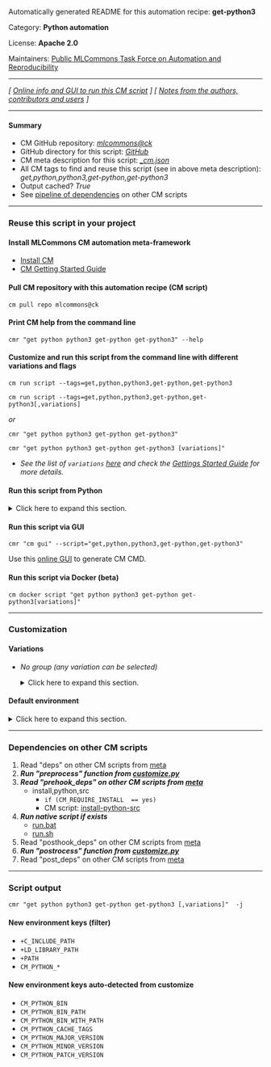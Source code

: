 Automatically generated README for this automation recipe: **get-python3**

Category: **Python automation**

License: **Apache 2.0**

Maintainers: [Public MLCommons Task Force on Automation and Reproducibility](https://github.com/mlcommons/ck/blob/master/docs/taskforce.md)

---
*[ [Online info and GUI to run this CM script](https://access.cknowledge.org/playground/?action=scripts&name=get-python3,d0b5dd74373f4a62) ] [ [Notes from the authors, contributors and users](README-extra.md) ]*

---
#### Summary

* CM GitHub repository: *[mlcommons@ck](https://github.com/mlcommons/ck/tree/dev/cm-mlops)*
* GitHub directory for this script: *[GitHub](https://github.com/mlcommons/ck/tree/dev/cm-mlops/script/get-python3)*
* CM meta description for this script: *[_cm.json](_cm.json)*
* All CM tags to find and reuse this script (see in above meta description): *get,python,python3,get-python,get-python3*
* Output cached? *True*
* See [pipeline of dependencies](#dependencies-on-other-cm-scripts) on other CM scripts


---
### Reuse this script in your project

#### Install MLCommons CM automation meta-framework

* [Install CM](https://access.cknowledge.org/playground/?action=install)
* [CM Getting Started Guide](https://github.com/mlcommons/ck/blob/master/docs/getting-started.md)

#### Pull CM repository with this automation recipe (CM script)

```cm pull repo mlcommons@ck```

#### Print CM help from the command line

````cmr "get python python3 get-python get-python3" --help````

#### Customize and run this script from the command line with different variations and flags

`cm run script --tags=get,python,python3,get-python,get-python3`

`cm run script --tags=get,python,python3,get-python,get-python3[,variations] `

*or*

`cmr "get python python3 get-python get-python3"`

`cmr "get python python3 get-python get-python3 [variations]" `


* *See the list of `variations` [here](#variations) and check the [Gettings Started Guide](https://github.com/mlcommons/ck/blob/dev/docs/getting-started.md) for more details.*

#### Run this script from Python

<details>
<summary>Click here to expand this section.</summary>

```python

import cmind

r = cmind.access({'action':'run'
                  'automation':'script',
                  'tags':'get,python,python3,get-python,get-python3'
                  'out':'con',
                  ...
                  (other input keys for this script)
                  ...
                 })

if r['return']>0:
    print (r['error'])

```

</details>


#### Run this script via GUI

```cmr "cm gui" --script="get,python,python3,get-python,get-python3"```

Use this [online GUI](https://cKnowledge.org/cm-gui/?tags=get,python,python3,get-python,get-python3) to generate CM CMD.

#### Run this script via Docker (beta)

`cm docker script "get python python3 get-python get-python3[variations]" `

___
### Customization


#### Variations

  * *No group (any variation can be selected)*
    <details>
    <summary>Click here to expand this section.</summary>

    * `_conda.#`
      - Environment variables:
        - *CM_PYTHON_CONDA*: `yes`
        - *CM_PYTHON_INSTALL_CACHE_TAGS*: `_conda.#`
      - Workflow:
        1. ***Read "deps" on other CM scripts***
           * get,generic,conda-package,_name.#,_package.python
             * CM names: `--adr.['conda-package', 'conda-python']...`
             - CM script: [install-generic-conda-package](https://github.com/mlcommons/ck/tree/master/cm-mlops/script/install-generic-conda-package)
    * `_custom-path.#`
      - Environment variables:
        - *CM_PYTHON_BIN_WITH_PATH*: `#`
      - Workflow:
    * `_lto`
      - Workflow:
    * `_optimized`
      - Workflow:
    * `_shared`
      - Workflow:
    * `_with-custom-ssl`
      - Workflow:
    * `_with-ssl`
      - Workflow:

    </details>

#### Default environment

<details>
<summary>Click here to expand this section.</summary>

These keys can be updated via `--env.KEY=VALUE` or `env` dictionary in `@input.json` or using script flags.


</details>

___
### Dependencies on other CM scripts


  1. Read "deps" on other CM scripts from [meta](https://github.com/mlcommons/ck/tree/dev/cm-mlops/script/get-python3/_cm.json)
  1. ***Run "preprocess" function from [customize.py](https://github.com/mlcommons/ck/tree/dev/cm-mlops/script/get-python3/customize.py)***
  1. ***Read "prehook_deps" on other CM scripts from [meta](https://github.com/mlcommons/ck/tree/dev/cm-mlops/script/get-python3/_cm.json)***
     * install,python,src
       * `if (CM_REQUIRE_INSTALL  == yes)`
       - CM script: [install-python-src](https://github.com/mlcommons/ck/tree/master/cm-mlops/script/install-python-src)
  1. ***Run native script if exists***
     * [run.bat](https://github.com/mlcommons/ck/tree/dev/cm-mlops/script/get-python3/run.bat)
     * [run.sh](https://github.com/mlcommons/ck/tree/dev/cm-mlops/script/get-python3/run.sh)
  1. Read "posthook_deps" on other CM scripts from [meta](https://github.com/mlcommons/ck/tree/dev/cm-mlops/script/get-python3/_cm.json)
  1. ***Run "postrocess" function from [customize.py](https://github.com/mlcommons/ck/tree/dev/cm-mlops/script/get-python3/customize.py)***
  1. Read "post_deps" on other CM scripts from [meta](https://github.com/mlcommons/ck/tree/dev/cm-mlops/script/get-python3/_cm.json)

___
### Script output
`cmr "get python python3 get-python get-python3 [,variations]"  -j`
#### New environment keys (filter)

* `+C_INCLUDE_PATH`
* `+LD_LIBRARY_PATH`
* `+PATH`
* `CM_PYTHON_*`
#### New environment keys auto-detected from customize

* `CM_PYTHON_BIN`
* `CM_PYTHON_BIN_PATH`
* `CM_PYTHON_BIN_WITH_PATH`
* `CM_PYTHON_CACHE_TAGS`
* `CM_PYTHON_MAJOR_VERSION`
* `CM_PYTHON_MINOR_VERSION`
* `CM_PYTHON_PATCH_VERSION`